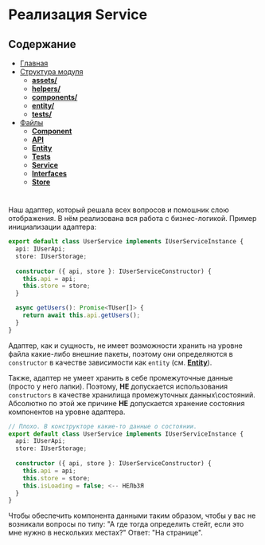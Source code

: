 # **Реализация Service**

## **Содержание**

- [Главная](README.md)
- [Структура модуля](../directories/README.md)
  - [**assets/**](../directories/assets.md)
  - [**helpers/**](../directories/helpers.md)
  - [**components/**](../directories/components.md)
  - [**entity/**](../directories/entity.md)
  - [**tests/**](../directories/tests.md)
- [Файлы](README.md)
  - [**Component**](component.md)
  - [**API**](api.md)
  - [**Entity**](entity.md)
  - [**Tests**](tests.md)
  - [**Service**](service.md)
  - [**Interfaces**](interfaces.md)
  - [**Store**](store.md)

#

Наш адаптер, который решала всех вопросов и помошник слою отображения. В нём реализована вся работа с бизнес-логикой. Пример инициализации адаптера:

```typescript
export default class UserService implements IUserServiceInstance {
  api: IUserApi;
  store: IUserStorage;
  
  constructor ({ api, store }: IUserServiceConstructor) {
    this.api = api;
    this.store = store;
  }

  async getUsers(): Promise<TUser[]> {
    return await this.api.getUsers();
  }
}
```

Адаптер, как и сущность, не имеет возможности хранить на уровне файла какие-либо внешние пакеты, поэтому они определяются в `constructor` в качестве зависимости как `entity` (см. [**Entity**](files/entity.md)).

Также, адаптер не умеет хранить в себе промежуточные данные (просто у него лапки). Поэтому, **НЕ** допускается использования `constructors` в качестве хранилища промежуточных данных\состояний. Абсолютно по этой же причине **НЕ** допускается хранение состояния компонентов на уровне адаптера.

```typescript
// Плохо. В конструкторе какие-то данные о состоянии.
export default class UserService implements IUserServiceInstance {
  api: IUserApi;
  store: IUserStorage;
  
  constructor ({ api, store }: IUserServiceConstructor) {
    this.api = api;
    this.store = store;
    this.isLoading = false; <-- НЕЛЬЗЯ
  }
}
```

Чтобы обеспечить компонента данными таким образом, чтобы у вас не возникали вопросы по типу: "А где тогда определить стейт, если это мне нужно в нескольких местах?" Ответ: "На странице".